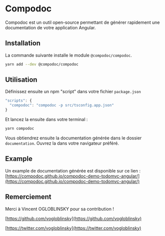 # Compodoc

Compodoc est un outil open-source permettant de générer rapidement une documentation de votre application Angular.

## Installation

La commande suivante installe le module `@compodoc/compodoc`.

```bash
yarn add --dev @compodoc/compodoc
```

## Utilisation

Définissez ensuite un npm "script" dans votre fichier `package.json`

```javascript
"scripts": {
  "compodoc": "compodoc -p src/tsconfig.app.json"
}
```

Et lancez la ensuite dans votre terminal :

```bash
yarn compodoc
```

Vous obtiendrez ensuite la documentation générée dans le dossier `documentation`. Ouvrez la dans votre navigateur préféré.

## Example

Un example de documentation générée est disponible sur ce lien : [https://compodoc.github.io/compodoc-demo-todomvc-angular/](https://compodoc.github.io/compodoc-demo-todomvc-angular/)

## Remerciement

Merci à Vincent OGLOBLINSKY pour sa contribution !

[https://github.com/vogloblinsky](https://github.com/vogloblinsky)


[https://twitter.com/vogloblinsky](https://twitter.com/vogloblinsky)

